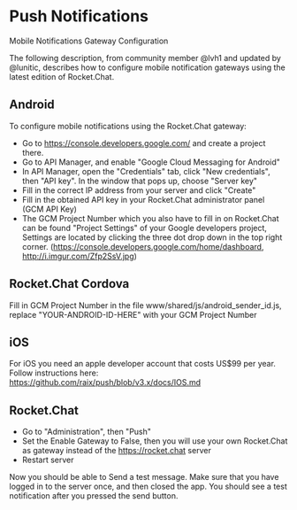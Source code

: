 # Push Notifications

Mobile Notifications Gateway Configuration

The following description, from community member @lvh1 and updated by @lunitic, describes how to configure mobile notification gateways using the latest edition of Rocket.Chat.

## Android

To configure mobile notifications using the Rocket.Chat gateway:

- Go to <https://console.developers.google.com/> and create a project there.
- Go to API Manager, and enable "Google Cloud Messaging for Android"
- In API Manager, open the "Credentials" tab, click "New credentials", then "API key". In the window that pops up, choose "Server key"
- Fill in the correct IP address from your server and click "Create"
- Fill in the obtained API key in your Rocket.Chat administrator panel (GCM API Key)
- The GCM Project Number which you also have to fill in on Rocket.Chat can be found "Project Settings" of your Google developers project, Settings are located by clicking the three dot drop down in the top right corner. (<https://console.developers.google.com/home/dashboard>, <http://i.imgur.com/Zfp2SsV.jpg>)

## Rocket.Chat Cordova

Fill in GCM Project Number in the file www/shared/js/android_sender_id.js, replace "YOUR-ANDROID-ID-HERE" with your GCM Project Number

## iOS

For iOS you need an apple developer account that costs US$99 per year. Follow instructions here: <https://github.com/raix/push/blob/v3.x/docs/IOS.md>

## Rocket.Chat

- Go to "Administration", then "Push"
- Set the Enable Gateway to False, then you will use your own Rocket.Chat as gateway instead of the <https://rocket.chat> server
- Restart server

Now you should be able to Send a test message. Make sure that you have logged in to the server once, and then closed the app.
You should see a test notification after you pressed the send button.
